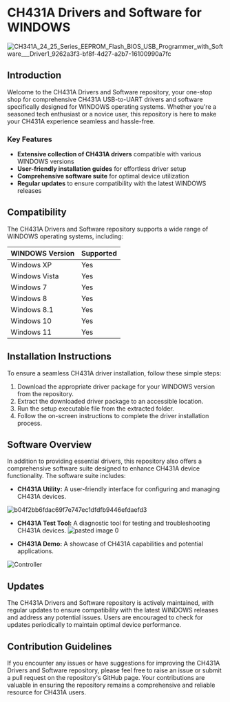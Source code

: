 # CH431A Drivers and Software for WINDOWS

![CH341A_24_25_Series_EEPROM_Flash_BIOS_USB_Programmer_with_Software___Driver1_9262a3f3-bf8f-4d27-a2b7-16100990a7fc](https://github.com/SomniferumLocator/CH431A-Drivers-and-Software-for-WINDOWS/assets/150518723/72bf3cd0-03b7-4f8b-b132-e38e1fddb428)

## Introduction

Welcome to the CH431A Drivers and Software repository, your one-stop shop for comprehensive CH431A USB-to-UART drivers and software specifically designed for WINDOWS operating systems. Whether you're a seasoned tech enthusiast or a novice user, this repository is here to make your CH431A experience seamless and hassle-free.

### Key Features

* **Extensive collection of CH431A drivers** compatible with various WINDOWS versions
* **User-friendly installation guides** for effortless driver setup
* **Comprehensive software suite** for optimal device utilization
* **Regular updates** to ensure compatibility with the latest WINDOWS releases

## Compatibility

The CH431A Drivers and Software repository supports a wide range of WINDOWS operating systems, including:

| WINDOWS Version | Supported |
|---|---|
| Windows XP | Yes |
| Windows Vista | Yes |
| Windows 7 | Yes |
| Windows 8 | Yes |
| Windows 8.1 | Yes |
| Windows 10 | Yes |
| Windows 11 | Yes |

## Installation Instructions

To ensure a seamless CH431A driver installation, follow these simple steps:

1. Download the appropriate driver package for your WINDOWS version from the repository.
2. Extract the downloaded driver package to an accessible location.
3. Run the setup executable file from the extracted folder.
4. Follow the on-screen instructions to complete the driver installation process.

## Software Overview

In addition to providing essential drivers, this repository also offers a comprehensive software suite designed to enhance CH431A device functionality. The software suite includes:

* **CH431A Utility:** A user-friendly interface for configuring and managing CH431A devices.

![b04f2bb6fdac69f7e747ec1dfdfb9446efdaefd3](https://github.com/SomniferumLocator/CH431A-Drivers-and-Software-for-WINDOWS/assets/150518723/a78c7170-78fa-4a6a-a421-d0b632c9fe10)

* **CH431A Test Tool:** A diagnostic tool for testing and troubleshooting CH431A devices.
![pasted image 0](https://github.com/SomniferumLocator/CH431A-Drivers-and-Software-for-WINDOWS/assets/150518723/fb548507-1071-4d16-9c03-a59c0dbda5d2)

* **CH431A Demo:** A showcase of CH431A capabilities and potential applications.

![Controller](https://github.com/SomniferumLocator/CH431A-Drivers-and-Software-for-WINDOWS/assets/150518723/3eff5685-193a-4108-a78d-e3e1f25ab5d4)

## Updates

The CH431A Drivers and Software repository is actively maintained, with regular updates to ensure compatibility with the latest WINDOWS releases and address any potential issues. Users are encouraged to check for updates periodically to maintain optimal device performance.

## Contribution Guidelines

If you encounter any issues or have suggestions for improving the CH431A Drivers and Software repository, please feel free to raise an issue or submit a pull request on the repository's GitHub page. Your contributions are valuable in ensuring the repository remains a comprehensive and reliable resource for CH431A users.
